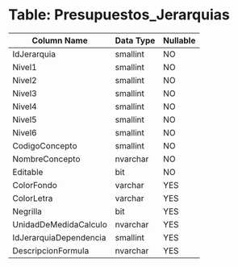 # Table: Presupuestos_Jerarquias

| Column Name | Data Type | Nullable |
|-------------|-----------|----------|
| IdJerarquia | smallint | NO |
| Nivel1 | smallint | NO |
| Nivel2 | smallint | NO |
| Nivel3 | smallint | NO |
| Nivel4 | smallint | NO |
| Nivel5 | smallint | NO |
| Nivel6 | smallint | NO |
| CodigoConcepto | smallint | NO |
| NombreConcepto | nvarchar | NO |
| Editable | bit | NO |
| ColorFondo | varchar | YES |
| ColorLetra | varchar | YES |
| Negrilla | bit | YES |
| UnidadDeMedidaCalculo | nvarchar | YES |
| IdJerarquiaDependencia | smallint | YES |
| DescripcionFormula | nvarchar | YES |
